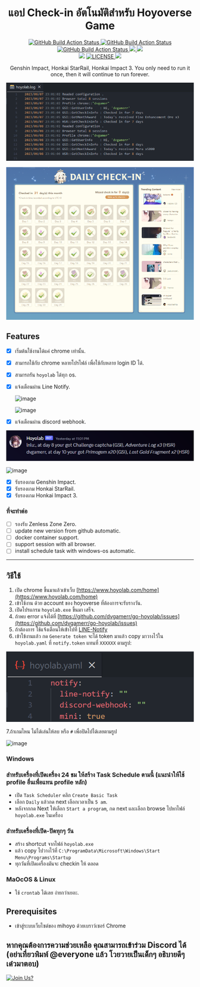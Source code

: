 <div align="center">
  <h1>แอป Check-in อัตโนมัติสำหรับ Hoyoverse Game</h1>
  <p>
    <a href="https://github.com/dvgamerr/go-hoyolab/actions/workflows/build.yml">
      <img src="https://img.shields.io/github/actions/workflow/status/dvgamerr/go-hoyolab/build.yml?label=Build&amp;style=flat-square" alt="GitHub Build Action Status">
    </a>
    <a href="https://github.com/dvgamerr/go-hoyolab/actions/workflows/codeql.yml">
      <img src="https://img.shields.io/github/actions/workflow/status/dvgamerr/go-hoyolab/codeql.yml?label=CodeQL&amp;style=flat-square" alt="GitHub Build Action Status">
    </a>
    <a href="https://github.com/dvgamerr/go-hoyolab/actions/workflows/review.yml">
      <img src="https://img.shields.io/github/actions/workflow/status/dvgamerr/go-hoyolab/review.yml?label=Dependency&amp;style=flat-square" alt="GitHub Build Action Status">
    </a>
    <a href="https://goreportcard.com/report/dvgamerr/go-hoyolab">
      <img src="https://goreportcard.com/badge/dvgamerr/go-hoyolab?style=flat-square">
    </a>
    <img src="https://img.shields.io/tokei/lines/github/dvgamerr/go-kooky?style=flat-square">
    <br>
    <img src="https://img.shields.io/badge/PRs-welcome-brightgreen.svg?style=flat-square">
    <a href="LICENSE.md">
      <img src="https://img.shields.io/github/license/dvgamerr/go-hoyolab?style=flat-square" alt="LICENSE">
    </a>
    <a href="https://github.com/dvgamerr/go-hoyolab/releases/latest">
      <img src="https://img.shields.io/github/release-date/dvgamerr/go-hoyolab?style=flat-square">
    </a>
  </p>
  <p>Genshin Impact, Honkai StarRail, Honkai Impact 3. You only need to run it once, then it will continue to run forever.</p>
</div>



![example.png](./docs/example-logs.png)

![checkin.png](./docs/checkin.png)

## Features
- [x] เริ่มต้นใช้งานได้แค่ chrome เท่านั้น.
- [x] สามารถใช้กับ chrome หลายโปรไฟล์ เพื่อใช้กับหลาย login ID ได้.
- [X] สามารถรัน `hoyolab` ได้ทุก os.
- [x] แจ้งเตือนผ่าน Line Notify.

  ![image](https://github.com/dvgamerr/go-hoyolab/assets/10203425/0cbdb857-f866-4813-8420-03c2ce73688e)

  ![image](https://github.com/dvgamerr/go-hoyolab/assets/10203425/133f8fcd-d301-471f-92a7-6e88874ff851)

- [x] แจ้งเตือนผ่าน discord webhook.

![checkin.png](./docs/example-notify.png)


  ![image](https://github.com/dvgamerr/go-hoyolab/assets/10203425/1c75dc54-e787-4831-94a0-047f1aef7e1a)
  
- [x] รับรองเกม Genshin Impact.
- [x] รับรองเกม Honkai StarRail.
- [x] รับรองเกม Honkai Impact 3.

### ที่จะทำต่อ
- [ ] รองรับ Zenless Zone Zero.
- [ ] update new version from github automatic.
- [ ] docker container support.
- [ ] support session with all browser.
- [ ] install schedule task with windows-os automatic.

---

## วิธีใช้
1. เปิด chrome ขึ้นมาแล้วเข้าเว็บ [https://www.hoyolab.com/home](https://www.hoyolab.com/home)
2. เข้าใช้งาน ด้วย account ของ hoyoverse ที่ต้องการจะรับรางวัน.
3. เปิดโปรแกรม `hoyolab.exe` ขึ้นมา เสร็จ.
4. ถ้าพบ error แจ้งได้ที่  [https://github.com/dvgamerr/go-hoyolab/issues](https://github.com/dvgamerr/go-hoyolab/issues)
5. ถ้าต้องการ ใช้แจ่้งเตือนให้เข้่าไปที่ [LINE-Notify](https://notify-bot.line.me/my/)
6. เข้าใข้งานแล้ว กด `Generate token` จะได้ token มาแล้ว copy มาวางไว้ใน `hoyolab.yaml` ที่ `notify.token` แทนที่ `XXXXXX` ตามรูป:
 
 ![image](./docs/example-token.png)
  
7.ถ้าเกมไหน ไม่ได้เล่นให้ลบ หรือ `#` เพื่อปิดไปได้เลยตามรูป

  ![image](https://github.com/dvgamerr/go-hoyolab/assets/10203425/7ab44d88-31cf-4919-ab5a-e7c4da5beedf)



### Windows
### สำหรับเครื่องที่เปิดเครื่อง 24 ชม ให้สร้าง Task Schedule ตามนี้ (แนะนำให้ใช้ profile อื่นเพื่อแทน profile หลัก)
- เปิด `Task Scheduler` คลิก `Create Basic Task`
- เลือก `Daily` แล้วกด next เลือกเวลาเป็น `5 am`.
- หลังจากกด Next ให้เลือก `Start a program`, กด next และเลือก browse ไปหาไฟล์ `hoyolab.exe` ในเครื่อง

### สำหรับเครื่องที่เปิด-ปิดทุกๆ วัน
- สร้าง shortcut จากไฟล์ `hoyolab.exe`
- แล้ว copy ไปวางไว้ที่ `C:\ProgramData\Microsoft\Windows\Start Menu\Programs\Startup`
- ทุกวันที่เปิดเครื่องมันจะ checkin ให้ ตลอด 

### MaOcOS & Linux
- ใช้ `crontab` ได้เลย ง่ายกว่าเยอะ.

## Prerequisites
- เข้าสู่ระบบเว็บไซต์ของ mihoyo ด้วยเบราว์เซอร์ Chrome

## หากคุณต้องการความช่วยเหลือ คุณสามารถเข้าร่วม Discord ได้ (อย่าเที่ยวพิมพ์ @everyone แล้ว โวยวายเป็นเด็กๆ อธิบายดีๆ เด๋วมาตอบ)

[![Join Us?](https://discordapp.com/api/guilds/475720106471849996/widget.png?style=banner2)](https://discord.gg/QDccF497Mw)
